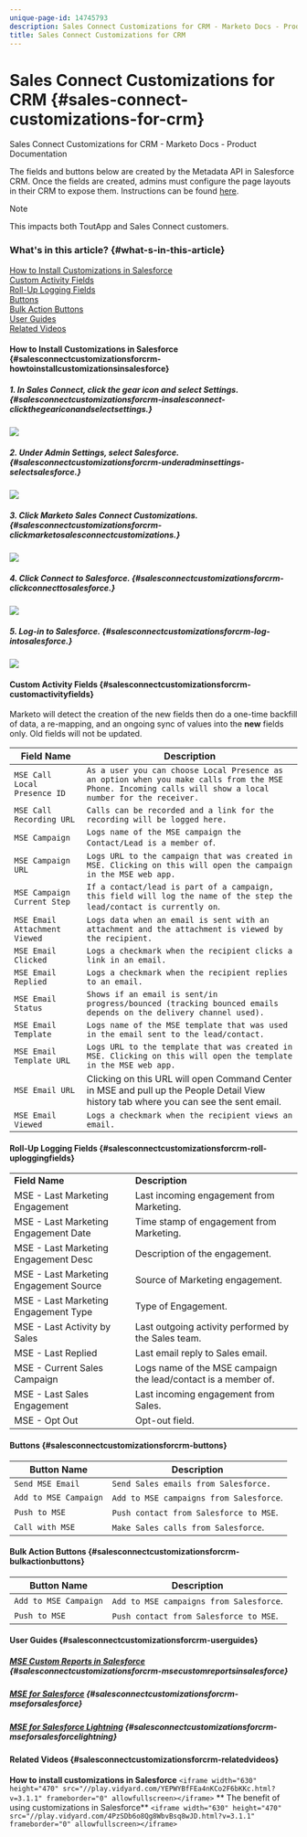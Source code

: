 ```yaml
---
unique-page-id: 14745793
description: Sales Connect Customizations for CRM - Marketo Docs - Product Documentation
title: Sales Connect Customizations for CRM
---
```


# Sales Connect Customizations for CRM {#sales-connect-customizations-for-crm}

Sales Connect Customizations for CRM - Marketo Docs - Product Documentation

The fields and buttons below are created by the Metadata API in Salesforce CRM. Once the fields are created, admins must configure the page layouts in their CRM to expose them. Instructions can be found [here](http://docs.marketo.com/display/docs/assets/marketo-sales-engage-for-salesforce-installation-and-success-guide.pdf).

>[!NOTE]
>
>This impacts both ToutApp and Sales Connect customers.

### What's in this article? {#what-s-in-this-article}

[How to Install Customizations in Salesforce](#salesconnectcustomizationsforcrm-howtoinstallcustomizationsinsalesforce)  
[Custom Activity Fields](#salesconnectcustomizationsforcrm-customactivityfields)  
[Roll-Up Logging Fields](#salesconnectcustomizationsforcrm-roll-uploggingfields)  
[Buttons](#salesconnectcustomizationsforcrm-buttons)  
[Bulk Action Buttons](#salesconnectcustomizationsforcrm-bulkactionbuttons)  
[User Guides](#salesconnectcustomizationsforcrm-userguides)  
[Related Videos](#salesconnectcustomizationsforcrm-relatedvideos)

#### How to Install Customizations in Salesforce {#salesconnectcustomizationsforcrm-howtoinstallcustomizationsinsalesforce}

##### 1. In Sales Connect, click the gear icon and select Settings. {#salesconnectcustomizationsforcrm-insalesconnect-clickthegeariconandselectsettings.}

![](assets/one.png)

##### 2. Under Admin Settings, select Salesforce. {#salesconnectcustomizationsforcrm-underadminsettings-selectsalesforce.}

![](assets/two.png)

##### 3. Click Marketo Sales Connect Customizations. {#salesconnectcustomizationsforcrm-clickmarketosalesconnectcustomizations.}

![](assets/three.png)

##### 4. Click Connect to Salesforce. {#salesconnectcustomizationsforcrm-clickconnecttosalesforce.}

![](assets/four.png)

##### 5. Log-in to Salesforce. {#salesconnectcustomizationsforcrm-log-intosalesforce.}

![](assets/five.png)

#### Custom Activity Fields {#salesconnectcustomizationsforcrm-customactivityfields}

Marketo will detect the creation of the new fields then do a one-time backfill of data, a re-mapping, and an ongoing sync of values into the **new** fields only. Old fields will not be updated.

| **Field Name** |**Description** |
|---|---|
| `MSE Call Local Presence ID` | `As a user you can choose Local Presence as an option when you make calls from the MSE Phone. Incoming calls will show a local number for the receiver.` |
| `MSE Call Recording URL` | `Calls can be recorded and a link for the recording will be logged here.` |
| `MSE Campaign` | `Logs name of the MSE campaign the Contact/Lead is a member of`. |
| `MSE Campaign URL` | `Logs URL to the campaign that was created in MSE. Clicking on this will open the campaign in the MSE web app.` |
| `MSE Campaign Current Step` | `If a contact/lead is part of a campaign, this field will log the name of the step the lead/contact is currently on`. |
| `MSE Email Attachment Viewed` | `Logs data when an email is sent with an attachment and the attachment is viewed by the recipient.` |
| `MSE Email Clicked` | `Logs a checkmark when the recipient clicks a link in an email.` |
| `MSE Email Replied` | `Logs a checkmark when the recipient replies to an email.` |
| `MSE Email Status` | `Shows if an email is sent/in progress/bounced (tracking bounced emails depends on the delivery channel used).` |
| `MSE Email Template` | `Logs name of the MSE template that was used in the email sent to the lead/contact.` |
| `MSE Email Template URL` | `Logs URL to the template that was created in MSE. Clicking on this will open the template in the MSE web app.` |
| `MSE Email URL` |Clicking on this URL will open Command Center in MSE and pull up the People Detail View history tab where you can see the sent email. |
| `MSE Email Viewed` | `Logs a checkmark when the recipient views an email.` |

#### Roll-Up Logging Fields {#salesconnectcustomizationsforcrm-roll-uploggingfields}

<table class="wrapped confluenceTable"> 
 <colgroup> 
  <col> 
  <col> 
 </colgroup> 
 <tbody> 
  <tr> 
   <td><strong>Field Name</strong></td> 
   <td><strong>Description</strong></td> 
  </tr> 
  <tr> 
   <td><span>MSE - Last Marketing Engagement</span></td> 
   <td><span>Last incoming engagement from Marketing. </span></td> 
  </tr> 
  <tr> 
   <td><span>MSE - Last Marketing Engagement Date</span></td> 
   <td><span>Time stamp of engagement from Marketing.</span></td> 
  </tr> 
  <tr> 
   <td><span>MSE - Last Marketing Engagement Desc</span></td> 
   <td><span>Description of the engagement</span>.</td> 
  </tr> 
  <tr> 
   <td><span>MSE - Last Marketing Engagement Source</span></td> 
   <td><span>Source of Marketing engagement</span>.</td> 
  </tr> 
  <tr> 
   <td colspan="1"><span>MSE - Last Marketing Engagement Type</span></td> 
   <td colspan="1"><span>Type of Engagement.</span></td> 
  </tr> 
  <tr> 
   <td colspan="1"><span>MSE - Last Activity by Sales<br></span></td> 
   <td colspan="1"><span>Last outgoing activity performed by the Sales team.</span></td> 
  </tr> 
  <tr> 
   <td colspan="1"><span>MSE - Last Replied</span></td> 
   <td colspan="1"><span>Last email reply to Sales email</span>.</td> 
  </tr> 
  <tr> 
   <td colspan="1"><span>MSE - Current Sales Campaign</span></td> 
   <td colspan="1"><span>Logs name of the MSE campaign the lead/contact is a member of.</span></td> 
  </tr> 
  <tr> 
   <td colspan="1"><span>MSE - Last Sales Engagement</span></td> 
   <td colspan="1"><span>Last incoming engagement from Sales. </span></td> 
  </tr> 
  <tr> 
   <td colspan="1"><span>MSE - Opt Out</span></td> 
   <td colspan="1"><span>Opt-out field</span>.</td> 
  </tr> 
 </tbody> 
</table>

#### Buttons {#salesconnectcustomizationsforcrm-buttons}

| **Button Name** |**Description** |
|---|---|
| `Send MSE Email` | `Send Sales emails from Salesforce.` |
| `Add to MSE Campaign` | `Add to MSE campaigns from Salesforce`. |
| `Push to MSE` | `Push contact from Salesforce to MSE`. |
| `Call with MSE` | `Make Sales calls from Salesforce`. |

#### Bulk Action Buttons {#salesconnectcustomizationsforcrm-bulkactionbuttons}

| **Button Name** |**Description** |
|---|---|
| `Add to MSE Campaign` | `Add to MSE campaigns from Salesforce`. |
| `Push to MSE` | `Push contact from Salesforce to MSE`. |

#### User Guides {#salesconnectcustomizationsforcrm-userguides}

##### [MSE Custom Reports in Salesforce](http://docs.marketo.com/display/docs/assets/mse-custom-reports-in-sf.docx) {#salesconnectcustomizationsforcrm-msecustomreportsinsalesforce}

##### [MSE for Salesforce](http://docs.marketo.com/display/docs/assets/mse-for-sf-classic.pdf) {#salesconnectcustomizationsforcrm-mseforsalesforce}

##### [MSE for Salesforce Lightning](http://s3.amazonaws.com/tout-user-store/salesforce/assets/SF+Guide+for+Lightning.pdf) {#salesconnectcustomizationsforcrm-mseforsalesforcelightning}

#### Related Videos {#salesconnectcustomizationsforcrm-relatedvideos}

**How to install customizations in Salesforce**
`<iframe width="630" height="470" src="//play.vidyard.com/YEPWYBfFEa4nKCo2F6bKKc.html?v=3.1.1" frameborder="0" allowfullscreen></iframe>` ** The benefit of using customizations in Salesforce**
`<iframe width="630" height="470" src="//play.vidyard.com/4PzSDb6o8Qg8WbvBsq8wJD.html?v=3.1.1" frameborder="0" allowfullscreen></iframe>`  